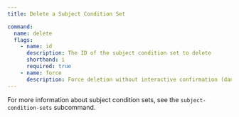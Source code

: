 ```yaml
---
title: Delete a Subject Condition Set

command:
  name: delete
  flags:
    - name: id
      description: The ID of the subject condition set to delete
      shorthand: i
      required: true
    - name: force
      description: Force deletion without interactive confirmation (dangerous)
---
```


For more information about subject condition sets, see the `subject-condition-sets` subcommand.
